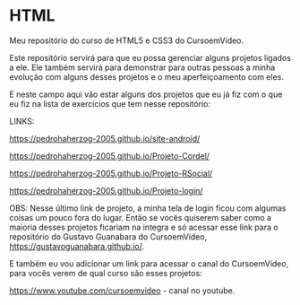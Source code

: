 # HTML
 Meu repositório do curso de HTML5 e CSS3 do CursoemVídeo.

Este repositório servirá para que eu possa gerenciar alguns projetos ligados a ele. Ele também servirá para demonstrar para outras pessoas a minha evolução com alguns desses projetos e o meu aperfeiçoamento com eles.

E neste campo aqui vão estar alguns dos projetos que eu já fiz com o que eu fiz na lista de exercícios que tem nesse repositório:

LINKS:

https://pedrohaherzog-2005.github.io/site-android/

https://pedrohaherzog-2005.github.io/Projeto-Cordel/

https://pedrohaherzog-2005.github.io/Projeto-RSocial/

https://pedrohaherzog-2005.github.io/Projeto-login/

OBS: Nesse último link de projeto, a minha tela de login ficou com algumas coisas um pouco fora do lugar. Então se vocês quiserem saber como a maioria desses projetos ficariam na integra e só acessar esse link para o repositório do Gustavo Guanabara do CursoemVídeo, https://gustavoguanabara.github.io/.

E também eu vou adicionar um link para acessar o canal do CursoemVídeo, para vocês verem de qual curso são esses projetos:

https://www.youtube.com/cursoemvideo - canal no youtube.